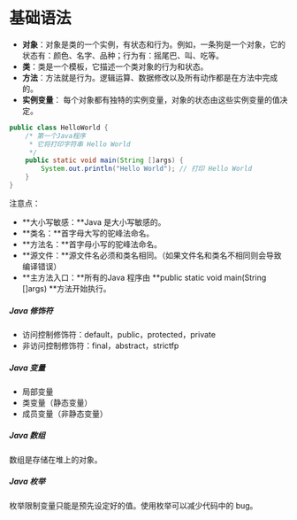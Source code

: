 # 基础语法

* **对象**：对象是类的一个实例，有状态和行为。例如，一条狗是一个对象，它的状态有：颜色、名字、品种；行为有：摇尾巴、叫、吃等。
* **类**：类是一个模板，它描述一个类对象的行为和状态。
* **方法**：方法就是行为。逻辑运算、数据修改以及所有动作都是在方法中完成的。
* **实例变量**： 每个对象都有独特的实例变量，对象的状态由这些实例变量的值决定。

```java
public class HelloWorld {
    /* 第一个Java程序
     * 它将打印字符串 Hello World
     */
    public static void main(String []args) {
        System.out.println("Hello World"); // 打印 Hello World
    }
}
```

注意点：

* **大小写敏感：**Java 是大小写敏感的。
* **类名：**首字母大写的驼峰法命名。
* **方法名：**首字母小写的驼峰法命名。
* **源文件：**源文件名必须和类名相同。（如果文件名和类名不相同则会导致编译错误）
* **主方法入口：**所有的Java 程序由 **public static void main\(String \[\]args\) **方法开始执行。

##### Java 修饰符

* 访问控制修饰符：default，public，protected，private
* 非访问控制修饰符：final，abstract，strictfp

##### Java 变量

* 局部变量
* 类变量（静态变量）
* 成员变量（非静态变量）

##### Java 数组

数组是存储在堆上的对象。

##### Java 枚举

枚举限制变量只能是预先设定好的值。使用枚举可以减少代码中的 bug。







